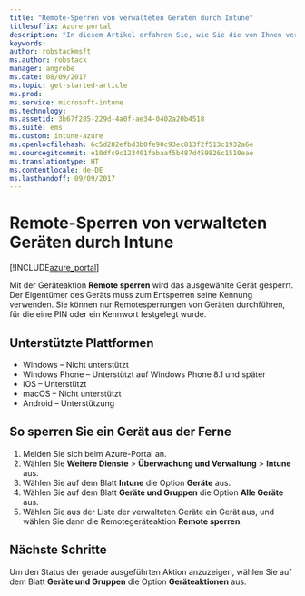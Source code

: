 ```yaml
---
title: "Remote-Sperren von verwalteten Geräten durch Intune"
titlesuffix: Azure portal
description: "In diesem Artikel erfahren Sie, wie Sie die von Ihnen verwalteten Geräte mit Intune remote sperren."
keywords: 
author: robstackmsft
ms.author: robstack
manager: angrobe
ms.date: 08/09/2017
ms.topic: get-started-article
ms.prod: 
ms.service: microsoft-intune
ms.technology: 
ms.assetid: 3b67f285-229d-4a0f-ae34-0402a20b4518
ms.suite: ems
ms.custom: intune-azure
ms.openlocfilehash: 6c5d282efbd3b0fe90c93ec813f2f513c1932a6e
ms.sourcegitcommit: e10dfc9c123401fabaaf5b487d459826c1510eae
ms.translationtype: HT
ms.contentlocale: de-DE
ms.lasthandoff: 09/09/2017
---
```

# <a name="remotely-lock-managed-devices-with-intune"></a>Remote-Sperren von verwalteten Geräten durch Intune


[!INCLUDE[azure_portal](./includes/azure_portal.md)]

Mit der Geräteaktion **Remote sperren** wird das ausgewählte Gerät gesperrt. Der Eigentümer des Geräts muss zum Entsperren seine Kennung verwenden. Sie können nur Remotesperrungen von Geräten durchführen, für die eine PIN oder ein Kennwort festgelegt wurde.

## <a name="supported-platforms"></a>Unterstützte Plattformen

- Windows – Nicht unterstützt
- Windows Phone – Unterstützt auf Windows Phone 8.1 und später
- iOS – Unterstützt
- macOS – Nicht unterstützt
- Android – Unterstützung

## <a name="how-to-remote-lock-a-device"></a>So sperren Sie ein Gerät aus der Ferne

1. Melden Sie sich beim Azure-Portal an.
2. Wählen Sie **Weitere Dienste** > **Überwachung und Verwaltung** > **Intune** aus.
3. Wählen Sie auf dem Blatt **Intune** die Option **Geräte** aus.
4. Wählen Sie auf dem Blatt **Geräte und Gruppen** die Option **Alle Geräte** aus.
5. Wählen Sie aus der Liste der verwalteten Geräte ein Gerät aus, und wählen Sie dann die Remotegeräteaktion **Remote sperren**.

## <a name="next-steps"></a>Nächste Schritte

Um den Status der gerade ausgeführten Aktion anzuzeigen, wählen Sie auf dem Blatt **Geräte und Gruppen** die Option **Geräteaktionen** aus.
